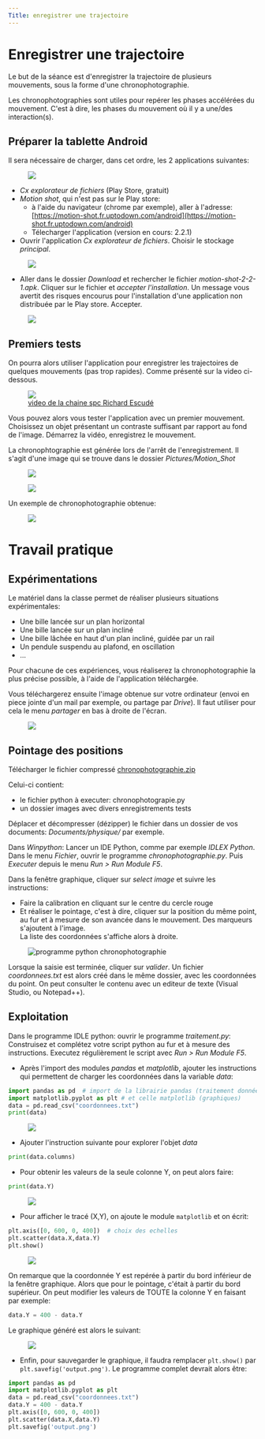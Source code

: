 ```yaml
---
Title: enregistrer une trajectoire
---
```


# Enregistrer une trajectoire
Le but de la séance est d'enregistrer la trajectoire de plusieurs mouvements, sous la forme d'une chronophotographie.

Les chronophotographies sont utiles pour repérer les phases accélérées du mouvement. C'est à dire, les phases du mouvement où il y a une/des interaction(s).

## Préparer la tablette Android
Il sera nécessaire de charger, dans cet ordre, les 2 applications suivantes:

<figure><div>
  <img src="../images/app.png">
</div>
</figure> 

* *Cx explorateur de fichiers* (Play Store, gratuit)
* *Motion shot*, qui n'est pas sur le Play store: 
  * à l'aide du navigateur (chrome par exemple), aller à l'adresse: [https://motion-shot.fr.uptodown.com/android](https://motion-shot.fr.uptodown.com/android)
  * Télecharger l'application (version en cours: 2.2.1)
* Ouvrir l'application *Cx explorateur de fichiers*. Choisir le stockage *principal*.

<figure>
  <img src="../images/explo1.png">
</figure> 

* Aller dans le dossier *Download* et rechercher le fichier *motion-shot-2-2-1.apk*. Cliquer sur le fichier et *accepter l'installation*. Un message vous avertit des risques encourus pour l'installation d'une application non distribuée par le Play store. Accepter.

<figure>
  <img src="../images/explo2.png">
</figure> 

## Premiers tests
On pourra alors utiliser l'application pour enregistrer les trajectoires de quelques mouvements (pas trop rapides). Comme présenté sur la video ci-dessous.

<figure><a href="https://www.youtube.com/watch?v=FF8Qd48FO7o">
  <img src="../images/video_motionshot.png">
  <figcaption>video de la chaine spc Richard Escudé</figcaption></a>
</figure> 

Vous pouvez alors vous tester l'application avec un premier mouvement.<br>
Choisissez un objet présentant un contraste suffisant par rapport au fond de l'image. Démarrez la vidéo, enregistrez le mouvement. 

La chronophtographie est générée lors de l'arrêt de l'enregistrement. Il s'agit d'une image qui se trouve dans le dossier *Pictures/Motion_Shot*

<figure>
  <img src="../images/explo3.png">
</figure> 

<figure>
  <img src="../images/explo4.png">
</figure> 

Un exemple de chronophotographie obtenue:

<figure>
  <img src="../images/Motion_Shot.jpg">
</figure> 

# Travail pratique
## Expérimentations
Le matériel dans la classe permet de réaliser plusieurs situations expérimentales:

* Une bille lancée sur un plan horizontal
* Une bille lancée sur un plan incliné
* Une bille lâchée en haut d'un plan incliné, guidée par un rail
* Un pendule suspendu au plafond, en oscillation
* ...

Pour chacune de ces expériences, vous réaliserez la chronophotographie la plus précise possible, à l'aide de l'application téléchargée.

Vous téléchargerez ensuite l'image obtenue sur votre ordinateur (envoi en piece jointe d'un mail par exemple, ou partage par *Drive*). Il faut utiliser pour cela le menu *partager* en bas à droite de l'écran.

<figure>
  <img src="../images/explo5.png">
</figure> 

## Pointage des positions
Télécharger le fichier compressé <a href="/scripts/meca/chronophotographie.zip" download="chronophotograpie.zip">chronophotographie.zip</a>

Celui-ci contient:

* le fichier python à executer: chronophotograpie.py
* un dossier images avec divers enregistrements tests 


Déplacer et décompresser (dézipper) le fichier dans un dossier de vos documents: *Documents/physique/* par exemple.

Dans *Winpython*: Lancer un IDE Python, comme par exemple *IDLEX Python*. Dans le menu *Fichier*, ouvrir le programme *chronophotographie.py*. Puis *Executer* depuis le menu *Run > Run Module F5*.

Dans la fenêtre graphique, cliquer sur *select image* et suivre les instructions:

* Faire la calibration en cliquant sur le centre du cercle rouge
* Et réaliser le pointage, c'est à dire, cliquer sur la position du même point, au fur et à mesure de son avancée dans le mouvement. Des marqueurs s'ajoutent à l'image.<br>
La liste des coordonnées s'affiche alors à droite.

<figure><div>
  <img src="../images/imTest.png" alt ="programme python chronophotographie">
</div>
</figure> 

Lorsque la saisie est terminée, cliquer sur *valider*. Un fichier *coordonnees.txt* est alors créé dans le même dossier, avec les coordonnées du point. On peut consulter le contenu avec un editeur de texte (Visual Studio, ou Notepad++).

## Exploitation
Dans le programme IDLE python: ouvrir le programme *traitement.py*: Construisez et complétez votre script python au fur et à mesure des instructions. Executez régulièrement le script avec *Run > Run Module F5*.

* Après l'import des modules *pandas* et *matplotlib*, ajouter les instructions qui permettent de charger les coordonnées dans la variable *data*:

```python
import pandas as pd  # import de la librairie pandas (traitement données)
import matplotlib.pyplot as plt # et celle matplotlib (graphiques)
data = pd.read_csv("coordonnees.txt")
print(data)
```

<figure><div>
  <img src="../images/data.png">
</div>
</figure>

* Ajouter l'instruction suivante pour explorer l'objet *data*

```python
print(data.columns)
```

* Pour obtenir les valeurs de la seule colonne Y, on peut alors faire:

```python
print(data.Y)
```

<figure><div>
  <img src="../images/dataY.png">
</div>
</figure> 

* Pour afficher le tracé (X,Y), on ajoute le module `matplotlib` et on écrit:

```python
plt.axis([0, 600, 0, 400])  # choix des echelles
plt.scatter(data.X,data.Y)
plt.show()
```

<figure><div>
  <img src="../images/output0.png">
</div>
</figure>

On remarque que la coordonnée Y est repérée à partir du bord inférieur de la fenêtre graphique. Alors que pour le pointage, c'était à partir du bord supérieur. On peut modifier les valeurs de TOUTE la colonne Y en faisant par exemple:

```python
data.Y = 400 - data.Y
```

Le graphique généré est alors le suivant:

<figure><div>
  <img src="../images/output.png">
</div>
</figure>

* Enfin, pour sauvegarder le graphique, il faudra remplacer `plt.show()` par `plt.savefig('output.png')`. Le programme complet devrait alors être:

```python
import pandas as pd  
import matplotlib.pyplot as plt
data = pd.read_csv("coordonnees.txt")
data.Y = 400 - data.Y
plt.axis([0, 600, 0, 400])
plt.scatter(data.X,data.Y)
plt.savefig('output.png')
```





